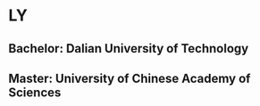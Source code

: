 # LY
## Bachelor: Dalian University of Technology 
## Master: University of Chinese Academy of Sciences

